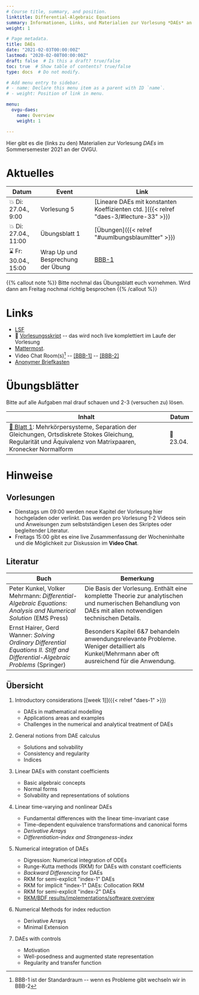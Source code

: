 ```yaml
---
# Course title, summary, and position.
linktitle: Differential-Algebraic Equations
summary: Informationen, Links, und Materialien zur Vorlesung *DAEs* an der OVGU im Sommersemester 2021
weight: 1

# Page metadata.
title: DAEs
date: "2021-02-03T00:00:00Z"
lastmod: "2020-02-08T00:00:00Z"
draft: false  # Is this a draft? true/false
toc: true  # Show table of contents? true/false
type: docs  # Do not modify.

# Add menu entry to sidebar.
# - name: Declare this menu item as a parent with ID `name`.
# - weight: Position of link in menu.

menu:
  ovgu-daes:
    name: Overview
    weight: 1

---
```


Hier gibt es die (links zu den) Materialien zur Vorlesung *DAEs* im Sommersemester 2021 an der OVGU.

# Aktuelles

| Datum | Event | Link |
| ------- | ---------- | ---- |
| :boom: Di: 27.04., 9:00 | Vorlesung 5 | [Lineare DAEs mit konstanten Koeffizienten ctd. ]({{< relref "daes-3/#lecture-33" >}}) |
| :boom: Di: 27.04., 11:00 | &Uuml;bungsblatt 1  | [&Uuml;bungen]({{< relref "#uumlbungsblaumltter" >}})  |
| :hourglass: Fr: 30.04., 15:00 | Wrap Up und Besprechung der &Uuml;bung | [BBB-1](https://bigblue.math.uni-magdeburg.de/b/jan-heq-7qj) |

{{% callout note %}}
Bitte nochmal das &Uuml;bungsblatt euch vornehmen. Wird dann am Freitag nochmal richtig besprochen
{{% /callout %}}
<!--

{{% callout warning %}}
If needed and if everyone is OK with that, I can hold the lecture in English.
{{% /callout %}}
-->

# Links

 * [LSF](https://lsf.ovgu.de/qislsf/rds?state=verpublish&status=init&vmfile=no&publishid=174973&moduleCall=webInfo&publishConfFile=webInfo&publishSubDir=veranstaltung)
 * :blue_book: [Vorlesungsskript](https://www.janheiland.de/script-daes/index.html) -- das wird noch live komplettiert im Laufe der Vorlesung
 * [Mattermost](https://matter.math.uni-magdeburg.de/daes).
 * Video Chat Room(s)[^1] -- [[BBB-1]](https://bigblue.math.uni-magdeburg.de/b/jan-heq-7qj) -- [[BBB-2]](https://bbba.mpi-magdeburg.mpg.de/b/jan-pyw-fhc)
 * [Anonymer Briefkasten](https://www2.math.uni-magdeburg.de/owncloud/index.php/s/w8j8Xaxo2dfzMIZ)

# &Uuml;bungsbl&auml;tter

Bitte auf alle Aufgaben mal drauf schauen und 2-3 (versuchen zu) l&ouml;sen.

| Inhalt | Datum |
| ------ | ----- |
| [:ledger: Blatt 1](files/ueb01.pdf): Mehrk&ouml;rpersysteme, Separation der Gleichungen, Ortsdiskrete Stokes Gleichung, Regularit&auml;t und &Auml;quivalenz von Matrixpaaren, Kronecker Normalform | :memo: 23.04. |

# Hinweise

## Vorlesungen

 * Dienstags um 09:00 werden neue Kapitel der Vorlesung hier
   hochgeladen oder verlinkt. Das werden pro Vorlesung 1-2 Videos sein und Anweisungen zum selbstst&auml;ndigen Lesen des Skriptes oder begleitender Literatur.
 * Freitags 15:00 gibt es eine live Zusammenfassung der Wocheninhalte
   und die M&ouml;glichkeit zur Diskussion im **Video Chat**.

## Literatur

| Buch | Bemerkung |
|------| ----------|
| Peter Kunkel, Volker Mehrmann: *Differential-Algebraic Equations: Analysis and Numerical Solution* (EMS Press) | Die Basis der Vorlesung. Enth&auml;lt eine komplette Theorie zur analytischen und numerischen Behandlung von DAEs mit allen notwendigen technischen Details. |
| Ernst Hairer, Gerd Wanner: *Solving Ordinary Differential Equations II. Stiff and Differential-Algebraic Problems* (Springer) | Besonders Kapitel 6&7 behandeln anwendungsrelevante Probleme. Weniger detailliert als Kunkel/Mehrmann aber oft ausreichend f&uuml;r die Anwendung. |

## &Uuml;bersicht

1.  Introductory considerations [[week 1]]({{< relref "daes-1" >}})
    -   DAEs in mathematical modelling
    -   Applications areas and examples
    -   Challenges in the numerical and analytical treatment of DAEs

1.  General notions from DAE calculus
    -   Solutions and solvability
    -   Consistency and regularity
    -   Indices

1.  Linear DAEs with constant coefficients
    -   Basic algebraic concepts
    -   Normal forms
    -   Solvability and representations of solutions

1.  Linear time-varying and nonlinear DAEs
    -   Fundamental differences with the linear time-invariant case
    -   Time-dependent equivalence transformations and canonical forms
    -   *Derivative Arrays*
    -   *Differentiation-index and Strangeness-index*

1.  Numerical integration of DAEs
    -   Digression: Numerical integration of ODEs
    -   Runge-Kutta methods (RKM) for DAEs with constant coefficients
    -   *Backward Differencing* for DAEs
    -   RKM for semi-explicit "index-1" DAEs
    -   RKM for implicit "index-1" DAEs: Collocation RKM
    -   RKM for semi-explicit "index-2" DAEs
    -   [RKM/BDF results/implementations/software overview](https://www.janheiland.de/script-daes/numerical-analysis-and-software-overview.html)

1.  Numerical Methods for index reduction
    -   Derivative Arrays
    -   Minimal Extension

1.  DAEs with controls
    -   Motivation
    -   Well-posedness and augmented state representation
    -   Regularity and transfer function


[^1]: BBB-1 ist der Standardraum -- wenn es Probleme gibt wechseln wir in BBB-2
